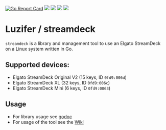 [![Go Report Card](https://goreportcard.com/badge/github.com/Luzifer/streamdeck)](https://goreportcard.com/report/github.com/Luzifer/streamdeck)
![](https://badges.fyi/github/license/Luzifer/streamdeck)
![](https://badges.fyi/github/downloads/Luzifer/streamdeck)
![](https://badges.fyi/github/latest-release/Luzifer/streamdeck)
![](https://knut.in/project-status/streamdeck)

# Luzifer / streamdeck

`streamdeck` is a library and management tool to use an Elgato StreamDeck on a Linux system written in Go.

## Supported devices:

- Elgato StreamDeck Original V2 (15 keys, ID `0fd9:006d`)
- Elgato StreamDeck XL (32 keys, ID `0fd9:006c`)
- Elgato StreamDeck Mini (6 keys, ID `0fd9:0063`)

## Usage

- For library usage see [godoc](https://pkg.go.dev/github.com/Luzifer/streamdeck?tab=doc)
- For usage of the tool see the [Wiki](https://github.com/Luzifer/streamdeck/wiki)
